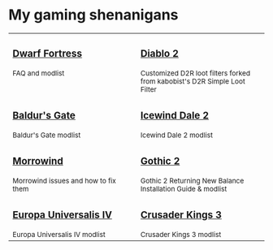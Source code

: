 # My gaming shenanigans

<table>
  <tr>
    <td width="50%" valign="top">
      <h3><a href="https://github.com/the-overdriven/Dwarf-Fortress-stuff">Dwarf Fortress</a></h3>
      <sup>FAQ and modlist</sup>
    </td>
    <td width="50%" valign="top">
      <h3><a href="https://github.com/the-overdriven/D2R-simple-loot-filter-custom">Diablo 2</a></h3>
      <sup>Customized D2R loot filters forked from kabobist's D2R Simple Loot Filter</sup>
    </td>
  </tr>
  <tr>
    <td width="50%" valign="top">
      <h3><a href="https://github.com/the-overdriven/Baldurs-Gate-modlist">Baldur's Gate</a></h3>
      <sup>Baldur's Gate modlist</sup>
    </td>
    <td width="50%" valign="top">
      <h3><a href="https://github.com/the-overdriven/Icewind-Dale-2-modlist">Icewind Dale 2</a></h3>
      <sup>Icewind Dale 2 modlist</sup>
    </td>
  </tr>
  <tr>
    <td width="50%" valign="top">
      <h3><a href="https://github.com/the-overdriven/morrowind-issues-and-fixes">Morrowind</a></h3>
      <sup>Morrowind issues and how to fix them</sup>
    </td>
    <td width="50%" valign="top">
      <h3><a href="https://github.com/the-overdriven/g2-nb-install-guide">Gothic 2</a></h3>
      <sup>Gothic 2 Returning New Balance Installation Guide & modlist</sup>
    </td>
  </tr>
  <tr>
    <td width="50%" valign="top">
      <h3><a href="https://github.com/the-overdriven/Europa-Universalis-4-modlist">Europa Universalis IV</a></h3>
      <sup>Europa Universalis IV modlist</sup>
    </td>
    <td width="50%" valign="top">
      <h3><a href="https://github.com/the-overdriven/Crusader-Kings-3-modlist">Crusader Kings 3</a></h3>
      <sup>Crusader Kings 3 modlist</sup>
    </td>
  </tr>
</table>
